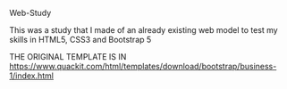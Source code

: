 Web-Study

This was a study that I made of an already existing web model to test my skills in HTML5, CSS3 and Bootstrap 5

THE ORIGINAL TEMPLATE IS IN https://www.quackit.com/html/templates/download/bootstrap/business-1/index.html